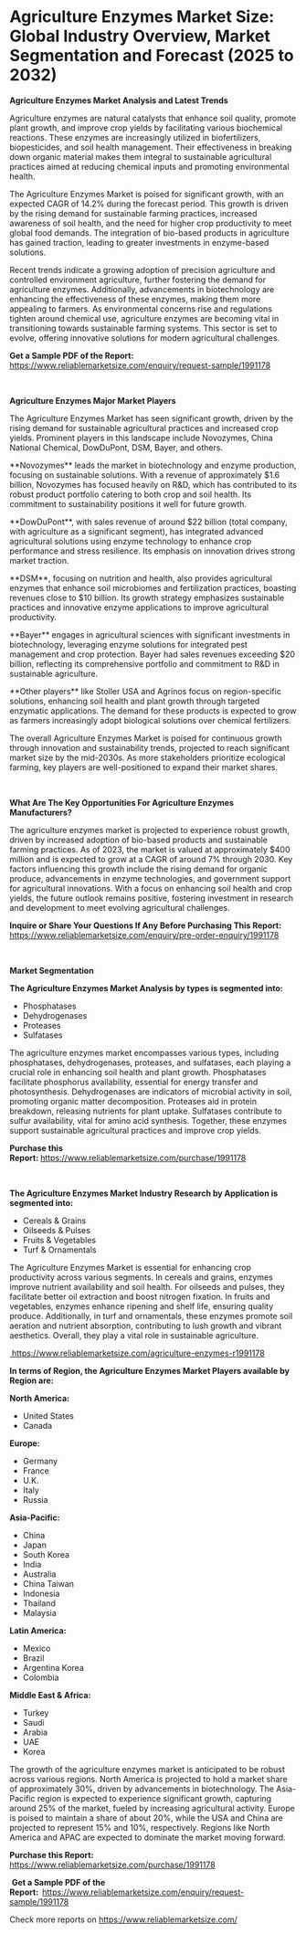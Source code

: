 <p><h1>Agriculture Enzymes Market Size: Global Industry Overview, Market Segmentation and Forecast (2025 to 2032)</h1></p><p><strong>Agriculture Enzymes Market Analysis and Latest Trends</strong></p>
<p><p>Agriculture enzymes are natural catalysts that enhance soil quality, promote plant growth, and improve crop yields by facilitating various biochemical reactions. These enzymes are increasingly utilized in biofertilizers, biopesticides, and soil health management. Their effectiveness in breaking down organic material makes them integral to sustainable agricultural practices aimed at reducing chemical inputs and promoting environmental health.</p><p>The Agriculture Enzymes Market is poised for significant growth, with an expected CAGR of 14.2% during the forecast period. This growth is driven by the rising demand for sustainable farming practices, increased awareness of soil health, and the need for higher crop productivity to meet global food demands. The integration of bio-based products in agriculture has gained traction, leading to greater investments in enzyme-based solutions.</p><p>Recent trends indicate a growing adoption of precision agriculture and controlled environment agriculture, further fostering the demand for agriculture enzymes. Additionally, advancements in biotechnology are enhancing the effectiveness of these enzymes, making them more appealing to farmers. As environmental concerns rise and regulations tighten around chemical use, agriculture enzymes are becoming vital in transitioning towards sustainable farming systems. This sector is set to evolve, offering innovative solutions for modern agricultural challenges.</p></p>
<p><strong>Get a Sample PDF of the Report:&nbsp;</strong> <a href="https://www.reliablemarketsize.com/enquiry/request-sample/1991178?utm_campaign=3564&utm_medium=2&utm_source=Github&utm_content=ia&utm_term=30032025&utm_id=agriculture-enzymes">https://www.reliablemarketsize.com/enquiry/request-sample/1991178</a></p>
<p>&nbsp;</p>
<p><strong>Agriculture Enzymes Major Market Players</strong></p>
<p><p>The Agriculture Enzymes Market has seen significant growth, driven by the rising demand for sustainable agricultural practices and increased crop yields. Prominent players in this landscape include Novozymes, China National Chemical, DowDuPont, DSM, Bayer, and others.</p><p>**Novozymes** leads the market in biotechnology and enzyme production, focusing on sustainable solutions. With a revenue of approximately $1.6 billion, Novozymes has focused heavily on R&D, which has contributed to its robust product portfolio catering to both crop and soil health. Its commitment to sustainability positions it well for future growth.</p><p>**DowDuPont**, with sales revenue of around $22 billion (total company, with agriculture as a significant segment), has integrated advanced agricultural solutions using enzyme technology to enhance crop performance and stress resilience. Its emphasis on innovation drives strong market traction.</p><p>**DSM**, focusing on nutrition and health, also provides agricultural enzymes that enhance soil microbiomes and fertilization practices, boasting revenues close to $10 billion. Its growth strategy emphasizes sustainable practices and innovative enzyme applications to improve agricultural productivity.</p><p>**Bayer** engages in agricultural sciences with significant investments in biotechnology, leveraging enzyme solutions for integrated pest management and crop protection. Bayer had sales revenues exceeding $20 billion, reflecting its comprehensive portfolio and commitment to R&D in sustainable agriculture.</p><p>**Other players** like Stoller USA and Agrinos focus on region-specific solutions, enhancing soil health and plant growth through targeted enzymatic applications. The demand for these products is expected to grow as farmers increasingly adopt biological solutions over chemical fertilizers.</p><p>The overall Agriculture Enzymes Market is poised for continuous growth through innovation and sustainability trends, projected to reach significant market size by the mid-2030s. As more stakeholders prioritize ecological farming, key players are well-positioned to expand their market shares.</p></p>
<p>&nbsp;</p>
<p><strong>What Are The Key Opportunities For Agriculture Enzymes Manufacturers?</strong></p>
<p><p>The agriculture enzymes market is projected to experience robust growth, driven by increased adoption of bio-based products and sustainable farming practices. As of 2023, the market is valued at approximately $400 million and is expected to grow at a CAGR of around 7% through 2030. Key factors influencing this growth include the rising demand for organic produce, advancements in enzyme technologies, and government support for agricultural innovations. With a focus on enhancing soil health and crop yields, the future outlook remains positive, fostering investment in research and development to meet evolving agricultural challenges.</p></p>
<p><strong>Inquire or Share Your Questions If Any Before Purchasing This Report:</strong> <a href="https://www.reliablemarketsize.com/enquiry/pre-order-enquiry/1991178?utm_campaign=3564&utm_medium=2&utm_source=Github&utm_content=ia&utm_term=30032025&utm_id=agriculture-enzymes">https://www.reliablemarketsize.com/enquiry/pre-order-enquiry/1991178</a></p>
<p>&nbsp;</p>
<p><strong>Market Segmentation</strong></p>
<p><strong>The Agriculture Enzymes Market Analysis by types is segmented into:</strong></p>
<p><ul><li>Phosphatases</li><li>Dehydrogenases</li><li>Proteases</li><li>Sulfatases</li></ul></p>
<p><p>The agriculture enzymes market encompasses various types, including phosphatases, dehydrogenases, proteases, and sulfatases, each playing a crucial role in enhancing soil health and plant growth. Phosphatases facilitate phosphorus availability, essential for energy transfer and photosynthesis. Dehydrogenases are indicators of microbial activity in soil, promoting organic matter decomposition. Proteases aid in protein breakdown, releasing nutrients for plant uptake. Sulfatases contribute to sulfur availability, vital for amino acid synthesis. Together, these enzymes support sustainable agricultural practices and improve crop yields.</p></p>
<p><strong>Purchase this Report:&nbsp;</strong><a href="https://www.reliablemarketsize.com/purchase/1991178?utm_campaign=3564&utm_medium=2&utm_source=Github&utm_content=ia&utm_term=30032025&utm_id=agriculture-enzymes">https://www.reliablemarketsize.com/purchase/1991178</a></p>
<p>&nbsp;</p>
<p><strong>The Agriculture Enzymes Market Industry Research by Application is segmented into:</strong></p>
<p><ul><li>Cereals & Grains</li><li>Oilseeds & Pulses</li><li>Fruits & Vegetables</li><li>Turf & Ornamentals</li></ul></p>
<p><p>The Agriculture Enzymes Market is essential for enhancing crop productivity across various segments. In cereals and grains, enzymes improve nutrient availability and soil health. For oilseeds and pulses, they facilitate better oil extraction and boost nitrogen fixation. In fruits and vegetables, enzymes enhance ripening and shelf life, ensuring quality produce. Additionally, in turf and ornamentals, these enzymes promote soil aeration and nutrient absorption, contributing to lush growth and vibrant aesthetics. Overall, they play a vital role in sustainable agriculture.</p></p>
<p><a href="https://www.reliablemarketsize.com/agriculture-enzymes-r1991178?utm_campaign=3564&utm_medium=2&utm_source=Github&utm_content=ia&utm_term=30032025&utm_id=agriculture-enzymes">&nbsp;https://www.reliablemarketsize.com/agriculture-enzymes-r1991178</a></p>
<p><strong>In terms of Region, the Agriculture Enzymes Market Players available by Region are:</strong></p>
<p>
    <p> <strong> North America: </strong>
        <ul>
            <li>United States</li>
            <li>Canada</li>
        </ul>
        </p> 
    <p> <strong> Europe: </strong>
        <ul>
            <li>Germany</li>
            <li>France</li>
            <li>U.K.</li>
            <li>Italy</li>
            <li>Russia</li>
        </ul>
        </p> 
    <p> <strong> Asia-Pacific: </strong>
        <ul>
            <li>China</li>
            <li>Japan</li>
            <li>South Korea</li>
            <li>India</li>
            <li>Australia</li>
            <li>China Taiwan</li>
            <li>Indonesia</li>
            <li>Thailand</li>
            <li>Malaysia</li>
        </ul>
        </p> 
    <p> <strong> Latin America: </strong>
        <ul>
            <li>Mexico</li>
            <li>Brazil</li>
            <li>Argentina Korea</li>
            <li>Colombia</li>
        </ul>
        </p> 
    <p> <strong> Middle East & Africa: </strong>
        <ul>
            <li>Turkey</li>
            <li>Saudi</li>
            <li>Arabia</li>
            <li>UAE</li>
            <li>Korea</li>
        </ul>
    </p>
    </p>
<p><p>The growth of the agriculture enzymes market is anticipated to be robust across various regions. North America is projected to hold a market share of approximately 30%, driven by advancements in biotechnology. The Asia-Pacific region is expected to experience significant growth, capturing around 25% of the market, fueled by increasing agricultural activity. Europe is poised to maintain a share of about 20%, while the USA and China are projected to represent 15% and 10%, respectively. Regions like North America and APAC are expected to dominate the market moving forward.</p></p>
<p><strong>Purchase this Report: </strong><a href="https://www.reliablemarketsize.com/purchase/1991178?utm_campaign=3564&utm_medium=2&utm_source=Github&utm_content=ia&utm_term=30032025&utm_id=agriculture-enzymes">https://www.reliablemarketsize.com/purchase/1991178</a></p>
<p>&nbsp;<strong>Get a Sample PDF of the Report:&nbsp;&nbsp;</strong><a href="https://www.reliablemarketsize.com/enquiry/request-sample/1991178?utm_campaign=3564&utm_medium=2&utm_source=Github&utm_content=ia&utm_term=30032025&utm_id=agriculture-enzymes">https://www.reliablemarketsize.com/enquiry/request-sample/1991178</a></p>
<p><strong></strong></p>
<p>Check more reports on <a href="https://www.reliablemarketsize.com/?utm_campaign=3564&utm_medium=2&utm_source=Github&utm_content=ia&utm_term=30032025&utm_id=agriculture-enzymes">https://www.reliablemarketsize.com/</a></p>